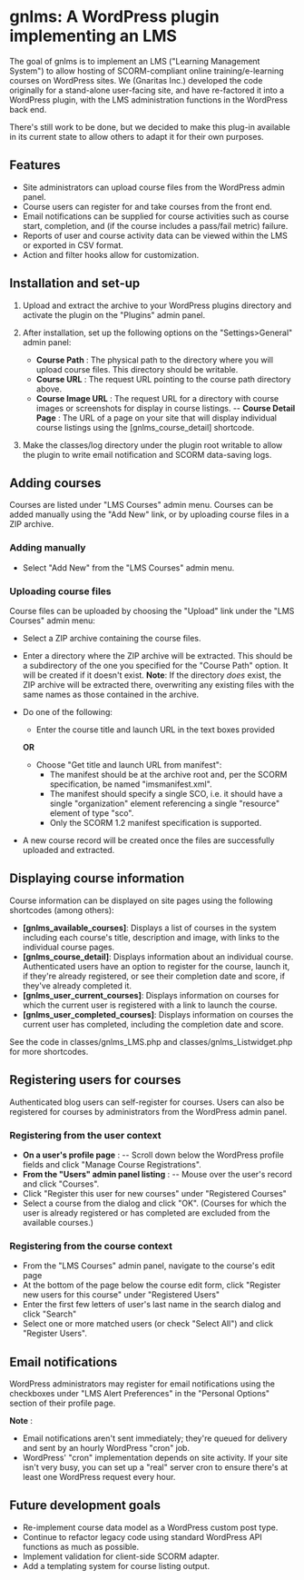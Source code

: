 # gnlms: A WordPress plugin implementing an LMS

The goal of gnlms is to implement an LMS ("Learning Management System") to allow hosting of SCORM-compliant online training/e-learning courses on WordPress sites. We (Gnaritas Inc.) developed the code originally for a stand-alone user-facing site, and have re-factored it into a WordPress plugin, with the LMS administration functions in the WordPress back end.

There's still work to be done, but we decided to make this plug-in available in its current state to allow others to adapt it for their own purposes.

## Features

- Site administrators can upload course files from the WordPress admin panel.
- Course users can register for and take courses from the front end.
- Email notifications can be supplied for course activities such as course start, completion, and (if the course includes a pass/fail metric) failure.
- Reports of user and course activity data can be viewed within the LMS or exported in CSV format.
- Action and filter hooks allow for customization.

## Installation and set-up

1. Upload and extract the archive to your WordPress plugins directory and activate the plugin on the "Plugins" admin panel.
2. After installation, set up the following options on the "Settings>General" admin panel:

    - **Course Path** : The physical path to the directory where you will upload course files. This directory should be writable.
    - **Course URL** : The request URL pointing to the course path directory above.
    - **Course Image URL** : The request URL for a directory with course images or screenshots for display in course listings.
--  **Course Detail Page** : The URL of a page on your site that will display individual course listings using the [gnlms\_course\_detail] shortcode.

3. Make the classes/log directory under the plugin root writable to allow the plugin to write email notification and SCORM data-saving logs.

## Adding courses

Courses are listed under "LMS Courses" admin menu. Courses can be added manually using the "Add New" link, or by uploading course files in a ZIP archive.

### Adding manually

- Select "Add New" from the "LMS Courses" admin menu.

### Uploading course files

Course files can be uploaded by choosing the "Upload" link under the "LMS Courses" admin menu:

- Select a ZIP archive containing the course files.
- Enter a directory where the ZIP archive will be extracted. This should be a subdirectory of the one you specified for the "Course Path" option. It will be created if it doesn't exist. **Note**: If the directory _does_ exist, the ZIP archive will be extracted there, overwriting any existing files with the same names as those contained in the archive.
- Do one of the following:
    - Enter the course title and launch URL in the text boxes provided 
    
    **OR**

    - Choose "Get title and launch URL from manifest":
        - The manifest should be at the archive root and, per the SCORM specification, be named "imsmanifest.xml".
        - The manifest should specify a single SCO, i.e. it should have a single "organization" element referencing a single "resource" element of type "sco".
        - Only the SCORM 1.2 manifest specification is supported.
- A new course record will be created once the files are successfully uploaded and extracted.

## Displaying course information

Course information can be displayed on site pages using the following shortcodes (among others):

- **[gnlms\_available\_courses]**: Displays a list of courses in the system including each course's title, description and image, with links to the individual course pages.
- **[gnlms\_course\_detail]**: Displays information about an individual course. Authenticated users have an option to register for the course, launch it, if they're already registered, or see their completion date and score, if they've already completed it.
- **[gnlms\_user\_current\_courses]**: Displays information on courses for which the current user is registered with a link to launch the course.
- **[gnlms\_user\_completed\_courses]**: Displays information on courses the current user has completed, including the completion date and score.

See the code in classes/gnlms\_LMS.php and classes/gnlms\_Listwidget.php for more shortcodes.

## Registering users for courses

Authenticated blog users can self-register for courses. Users can also be registered for courses by administrators from the WordPress admin panel.

### Registering from the user context

-  **On a user's profile page** : 
  -- Scroll down below the WordPress profile fields and click "Manage Course Registrations".
-  **From the "Users" admin panel listing** : 
  -- Mouse over the user's record and click "Courses".
- Click "Register this user for new courses" under "Registered Courses"
- Select a course from the dialog and click "OK". (Courses for which the user is already registered or has completed are excluded from the available courses.)

### Registering from the course context

- From the "LMS Courses" admin panel, navigate to the course's edit page
- At the bottom of the page below the course edit form, click "Register new users for this course" under "Registered Users"
- Enter the first few letters of user's last name in the search dialog and click "Search"
- Select one or more matched users (or check "Select All") and click "Register Users".

## Email notifications

WordPress administrators may register for email notifications using the checkboxes under "LMS Alert Preferences" in the "Personal Options" section of their profile page.

**Note** :

- Email notifications aren't sent immediately; they're queued for delivery and sent by an hourly WordPress "cron" job. 
- WordPress' "cron" implementation depends on site activity. If your site isn't very busy, you can set up a "real" server cron to ensure there's at least one WordPress request every hour.

## Future development goals

- Re-implement course data model as a WordPress custom post type.
- Continue to refactor legacy code using standard WordPress API functions as much as possible.
- Implement validation for client-side SCORM adapter.
- Add a templating system for course listing output.